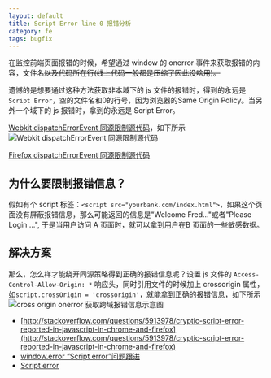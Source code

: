 ```yaml
---
layout: default
title: Script Error line 0 报错分析
category: fe
tags: bugfix
---
```

在监控前端页面报错的时候，希望通过 window 的 onerror 事件来获取报错的内容，文件名<del>以及代码所在行</dev>(线上代码一般都是压缩了因此没啥用)。

遗憾的是想要通过这种方法获取非本域下的 js 文件的报错时，得到的永远是`Script Error`，空的文件名和0的行号，因为浏览器的Same Origin Policy。当另外一个域下的 js 报错时，拿到的永远是 Script Error。

[Webkit dispatchErrorEvent 同源限制源代码](http://trac.webkit.org/browser/branches/chromium/648/Source/WebCore/dom/ScriptExecutionContext.cpp?rev=77122#L301)，如下所示
![Webkit dispatchErrorEvent 同源限制源代码](http://labs.hellofe.com/upload/image/blog/92/e5/bf/f8c503706d9e272f7acd4fa1a3.png)

[Firefox dispatchErrorEvent 同源限制源代码](http://mxr.mozilla.org/mozilla-beta/source/dom/base/nsJSEnvironment.cpp#316)

## 为什么要限制报错信息？

假如有个 script 标签：`<script src="yourbank.com/index.html">`，如果这个页面没有屏蔽报错信息，那么可能返回的信息是"Welcome Fred..."或者"Please Login ...", 于是当用户访问 A 页面时，就可以拿到用户在B 页面的一些敏感数据。


## 解决方案
那么，怎么样才能绕开同源策略得到正确的报错信息呢？设置 js 文件的 `Access-Control-Allow-Origin: *` 响应头，同时引用文件的时候加上 crossorigin 属性， 如`script.crossOrigin = 'crossorigin'`，就能拿到正确的报错信息，如下所示
![cross origin onerror 获取跨域报错信息示意图](http://labs.hellofe.com/upload/image/blog/52/a7/c9/2abe38605e26e633957c6a3356.png)



+ [http://stackoverflow.com/questions/5913978/cryptic-script-error-reported-in-javascript-in-chrome-and-firefox](http://stackoverflow.com/questions/5913978/cryptic-script-error-reported-in-javascript-in-chrome-and-firefox)
+ [window.error “Script error”问题跟进](http://www.webryan.net/2012/12/something-about-window-onerror-script-error/)
+ [Script error](http://errors.totorojs.org/wiki/script-error)
